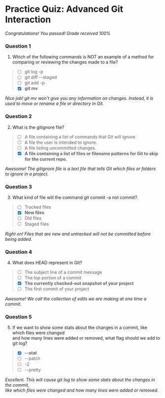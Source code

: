 # Practice Quiz: Advanced Git Interaction

*Congratulations! You passed! Grade received 100%*

### Question 1

1. Which of the following commands is NOT an example of a method for comparing or reviewing the changes made to a file?

> - [ ] git log -p
> - [ ] git diff --staged
> - [ ] git add -p
> - [x] **git mv**

*Nice job! git mv won't give you any information on changes. Instead, it is used to move or rename a file or directory in Git.*

### Question 2

2. What is the gitignore file?

> - [ ] A file containing a list of commands that Git will ignore.
> - [ ] A file the user is intended to ignore.
> - [ ] A file listing uncommitted changes.
> - [x] **A file containing a list of files or filename patterns for Git to skip for the current repo.**

*Awesome! The gitignore file is a text file that tells Git which files or folders to ignore in a project.*

### Question 3

3. What kind of file will the command git commit -a not commit?.

> - [ ] Tracked files
> - [x] **New files**
> - [ ] Old files
> - [ ] Staged files

*Right on! Files that are new and untracked will not be committed before being added.*

### Question 4

4. What does HEAD represent in Git?

> - [ ] The subject line of a commit message
> - [ ] The top portion of a commit
> - [x] **The currently checked-out snapshot of your project**
> - [ ] The first commit of your project

*Awesome! We call the collection of edits we are making at one time a commit.*

### Question 5

5. If we want to show some stats about the changes in a commit, like which files were changed\
and how many lines were added or removed, what flag should we add to git log?

> - [x] **--stat**
> - [ ] --patch
> - [ ] -2
> - [ ] --pretty

*Excellent. This will cause git log to show some stats about the changes in the commit,*\
*like which files were changed and how many lines were added or removed.*